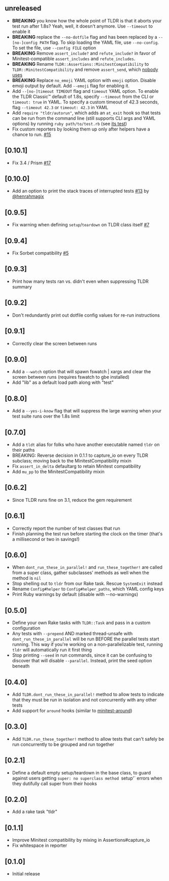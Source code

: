 ## unreleased

* **BREAKING** you know how the whole point of TLDR is that it aborts your test
run after 1.8s? Yeah, well, it doesn't anymore. Use `--timeout` to enable it
* **BREAKING** replace the `--no-dotfile` flag and has been replaced by a
`--[no-]config PATH` flag. To skip loading the YAML file, use `--no-config`.
To set the file, use `--config FILE` option
* **BREAKING** Remove `assert_include?` and `refute_include?` in favor of
Minitest-compatible `assert_includes` and `refute_includes`.
* **BREAKING** Rename `TLDR::Assertions::MinitestCompatibility` to `TLDR::MinitestCompatibility` and remove `assert_send`, which [nobody uses](https://github.com/minitest/minitest/issues/668)
* **BREAKING** Replace `no_emoji` YAML option with `emoji` option. Disable emoji output by default. Add `--emoji` flag for enabling it.
* Add `--[no-]timeout TIMEOUT` flag and `timeout` YAML option. To enable the
TLDR Classic™ default of 1.8s, specify `--timeout` from the CLI or `timeout: true`
in YAML. To specify a custom timeout of 42.3 seconds, flag `--timeout 42.3` or
`timeout: 42.3` in YAML
* Add `require "tldr/autorun"`, which adds an `at_exit` hook so that tests can be
run from the command line (still supports CLI args and YAML options) by running `ruby path/to/test.rb` (see [its test](/tests/autorun_test.rb))
* Fix custom reporters by looking them up only after helpers have a chance to run. [#15](https://github.com/tendersearls/tldr/issues/15)

## [0.10.1]

* Fix 3.4 / Prism [#17](https://github.com/tendersearls/tldr/pull/17)

## [0.10.0]

* Add an option to print the stack traces of interrupted tests [#13](https://github.com/tendersearls/tldr/pull/13) by [@henrahmagix](https://github.com/henrahmagix)

## [0.9.5]

* Fix warning when defining `setup`/`teardown` on TLDR class itself [#7](https://github.com/tendersearls/tldr/issues/7)

## [0.9.4]

* Fix Sorbet compatibility [#5](https://github.com/tendersearls/tldr/issues/5)

## [0.9.3]

* Print how many tests ran vs. didn't even when suppressing TLDR summary

## [0.9.2]

* Don't redundantly print out dotfile config values for re-run instructions

## [0.9.1]

* Correctly clear the screen between runs

## [0.9.0]

* Add a `--watch` option that will spawn fswatch | xargs and clear the screen
between runs (requires fswatch to gbe installed)
* Add "lib" as a default load path along with "test"

## [0.8.0]

* Add a `--yes-i-know` flag that will suppress the large warning when your test
suite runs over the 1.8s limit

## [0.7.0]

* Add a `tldt` alias for folks who have another executable named `tldr` on their
paths
* BREAKING: Reverse decision in 0.1.1 to capture_io on every TLDR subclass;
moving back to the MinitestCompatibility mixin
* Fix `assert_in_delta` defaultarg to retain Minitest compatibility
* Add `mu_pp` to the MinitestCompatibility mixin

## [0.6.2]

* Since TLDR runs fine on 3.1, reduce the gem requirement

## [0.6.1]

* Correctly report the number of test classes that run
* Finish planning the test run before starting the clock on the timer (that's
a millisecond or two in savings!)

## [0.6.0]

* When `dont_run_these_in_parallel!` and `run_these_together!` are called from a
super class, gather subclasses' methods as well when the method is `nil`
* Stop shelling out to `tldr` from our Rake task. Rescue `SystemExit` instead
* Rename `Config#helper` to `Config#helper_paths`, which YAML config keys
* Print Ruby warnings by default (disable with --no-warnings)

## [0.5.0]

* Define your own Rake tasks with `TLDR::Task` and pass in a custom configuration
* Any tests with `--prepend` AND marked thread-unsafe with `dont_run_these_in_parallel`
will be run BEFORE the parallel tests start running. This way if you're working
on a non-parallelizable test, running `tldr` will automatically run it first
thing
* Stop printing `--seed` in run commands, since it can be confusing to discover
that will disable `--parallel`. Instead, print the seed option beneath

## [0.4.0]

* Add `TLDR.dont_run_these_in_parallel!` method to allow tests to indicate that they
must be run in isolation and not concurrently with any other tests
* Add support for `around` hooks (similar to [minitest-around](https://github.com/splattael/minitest-around))

## [0.3.0]

* Add `TLDR.run_these_together!` method to allow tests that can't safely be run
concurrently to be grouped and run together

## [0.2.1]

* Define a default empty setup/teardown in the base class, to guard against
users getting `super: no superclass method `setup'` errors when they dutifully
call super from their hooks

## [0.2.0]

- Add a rake task "tldr"
## [0.1.1]

- Improve Minitest compatibility by mixing in Assertions#capture_io
- Fix whitespace in reporter

## [0.1.0]

- Initial release
